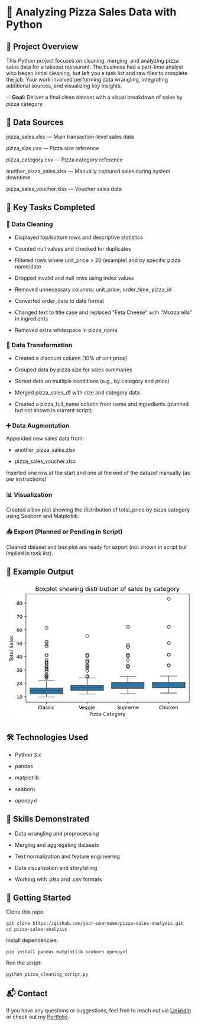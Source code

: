 # 🍕 Analyzing Pizza Sales Data with Python
## 📌 Project  Overview
This Python project focuses on cleaning, merging, and analyzing pizza sales data for a takeout restaurant. The business had a part-time analyst who began initial cleaning, but left you a task list and raw files to complete the job. Your work involved performing data wrangling, integrating additional sources, and visualizing key insights.

✅ **Goal:** Deliver a final clean dataset with a visual breakdown of sales by pizza category.

## 📁 Data Sources
pizza_sales.xlsx — Main transaction-level sales data

pizza_size.csv — Pizza size reference

pizza_category.csv — Pizza category reference

another_pizza_sales.xlsx — Manually captured sales during system downtime

pizza_sales_voucher.xlsx — Voucher sales data

## 🧠 Key Tasks Completed
### 🧹 Data Cleaning
* Displayed top/bottom rows and descriptive statistics

* Counted null values and checked for duplicates

* Filtered rows where unit_price > 20 (example) and by specific pizza name/date

* Dropped invalid and null rows using index values

* Removed unnecessary columns: unit_price, order_time, pizza_id

* Converted order_date to date format

* Changed text to title case and replaced "Feta Cheese" with "Mozzarella" in ingredients

* Removed extra whitespace in pizza_name

### 🔁 Data Transformation
* Created a discount column (10% of unit price)

* Grouped data by pizza size for sales summaries

* Sorted data on multiple conditions (e.g., by category and price)

* Merged pizza_sales_df with size and category data

* Created a pizza_full_name column from name and ingredients (planned but not shown in current script)

### ➕ Data Augmentation
Appended new sales data from:

* another_pizza_sales.xlsx

* pizza_sales_voucher.xlsx

Inserted one row at the start and one at the end of the dataset manually (as per instructions)

### 📊 Visualization
Created a box plot showing the distribution of total_price by pizza category using Seaborn and Matplotlib.

### 📤 Export (Planned or Pending in Script)
Cleaned dataset and box plot are ready for export (not shown in script but implied in task list).

## 📸 Example Output
<p align="center"> <img src="Boxplot showing distribution of sales by category.png" width="600" alt="Boxplot by Pizza Category"> </p>

## 🛠 Technologies Used
* Python 3.x

* pandas

* matplotlib

* seaborn

* openpyxl

## 🧠 Skills Demonstrated
* Data wrangling and preprocessing

* Merging and aggregating datasets

* Text normalization and feature engineering

* Data visualization and storytelling

* Working with .xlsx and .csv formats

## 🚀 Getting Started
Clone this repo:

    git clone https://github.com/your-username/pizza-sales-analysis.git
    cd pizza-sales-analysis
    
Install dependencies:

    pip install pandas matplotlib seaborn openpyxl
    
Run the script:

    python pizza_cleaning_script.py

## 📬 Contact
If you have any questions or suggestions, feel free to reach out via [LinkedIn](www.linkedin.com/in/keegan-murphy-3a3b99218) or check out my [Portfolio](https://keegan-murphy-portfolio.notion.site/Keegan-Murphy-Portfolio-191c89a2d2f380f4a3e7f98aeb368139).
